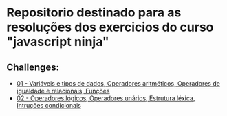 # Repositorio destinado para as resoluções dos exercicios do curso "javascript ninja"

## Challenges:
- [01 - Variáveis e tipos de dados, Operadores aritméticos, Operadores de igualdade e relacionais, Funções](./challenges/challenge-01.md)
- [02 - Operadores lógicos, Operadores unários, Estrutura léxica, Intruções condicionais](./challenges/challenge-02.md)
